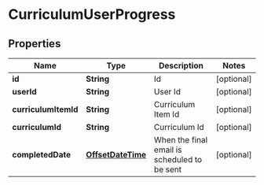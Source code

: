 
# CurriculumUserProgress

## Properties
Name | Type | Description | Notes
------------ | ------------- | ------------- | -------------
**id** | **String** | Id |  [optional]
**userId** | **String** | User Id |  [optional]
**curriculumItemId** | **String** | Curriculum Item Id |  [optional]
**curriculumId** | **String** | Curriculum Id |  [optional]
**completedDate** | [**OffsetDateTime**](OffsetDateTime.md) | When the final email is scheduled to be sent |  [optional]



